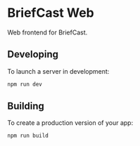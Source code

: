 # BriefCast Web

Web frontend for BriefCast.

## Developing

To launch a server in development:

```bash
npm run dev
```

## Building

To create a production version of your app:

```bash
npm run build
```

